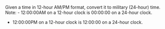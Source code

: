 Given a time in 12-hour AM/PM format, convert it to military (24-hour) time.
Note: - 12:00:00AM on a 12-hour clock is 00:00:00 on a 24-hour clock. 
- 12:00:00PM on a 12-hour clock is 12:00:00 on a 24-hour clock.